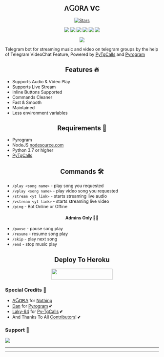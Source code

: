 <h2 align="center">ΛႺՕ𝖱Λ 𝗩С</h2>
<p>

<p align="center">
    <a href="https://github.com/MR-KANNADIGA/Agora-VC/stargazers"><img src="https://img.shields.io/github/stars/AnonymousR1025/AnonMusic?label=Stars&style=flat-square&logo=github&color=F10070" alt="Stars" /></a>
</p>
<p align="center">
    <a href="https://github.com/AnonymousR1025/AnonMusic"> <img src="https://img.shields.io/github/repo-size/AnonymousR1025/AnonMusic?color=orange&logo=github&logoColor=green&style=for-the-badge" /></a>
    <a href="https://github.com/AnonymousR1025/AnonMusic/commits/AnonymousR1025"> <img src="https://img.shields.io/github/last-commit/AnonymousR1025/AnonMusic?color=blue&logo=github&logoColor=green&style=for-the-badge" /></a>
    <a href="https://github.com/AnonymousR1025/AnonMusic/graphs/commit-activity" alt="Maintenance"> <img src="https://img.shields.io/badge/Maintained%3F-yes-red.svg?style=flat-square" /></a>
    <a href="https://github.com/AnonymousR1025/AnonMusic/issues"> <img src="https://img.shields.io/github/issues/AnonymousR1025/AnonMusic?color=blueviolet&logo=github&logoColor=green&style=for-the-badge" /></a>
    <a href="https://github.com/AnonymousR1025/AnonMusic/network/members"> <img src="https://img.shields.io/github/forks/AnonymousR1025/AnonMusic?color=red&logo=github&logoColor=green&style=for-the-badge" /></a>  
    <a href="https://pypi.org/project/Pyrogram/"> <img src="https://img.shields.io/pypi/v/pyrogram?color=yellow&label=pyrogram&logo=python&logoColor=green&style=for-the-badge" /></a>
</p>

<p align="center"><a href="https://t.me/Agora_Robots"><img src="https://te.legra.ph/file/743570cee67092f5d03b7.jpg"></a></p>

Telegram bot for streaming music and video on telegram groups by the help of Telegram VideoChat Feature, 
Powered by <a href="https://github.com/pytgcalls/pytgcalls">PyTgCalls</a>
and <a href="https://github.com/pyrogram/pyrogram">Pyrogram</a>
</p>

<h2 align="center"> Features 🔥 </h2> 
<ul>
    <li>Supports Audio & Video Play</li>
    <li>Supports Live Stream</li>
    <li>Inline Buttons Supported</li>
    <li>Commands Cleaner</li>
    <li>Fast & Smooth</li>
    <li>Maintained</li>
    <li>Less environment variables</li>
</ul>

<h2 align="center"> Requirements 📝 </h2>

- Pyrogram
- NodeJS [nodesource.com](https://nodesource.com/)
- Python 3.7 or higher
- [PyTgCalls](https://github.com/pytgcalls/pytgcalls)

<h2 align="center"> Commands 🛠 </h2>

- `/play <song name>` - play song you requested
- `/vplay <song name>` - play video song you requested
- `/stream <yt link>` - starts streaming live audio
- `/vstream <yt link>` - starts streaming live video
- `/ping` - Bot Online or Offine

<h4 align="center"> Admins Only 👷‍♂️ </h4>

- `/pause` - pause song play
- `/resume` - resume song play
- `/skip` - play next song
- `/end` - stop music play

<h2 align="center"> Deploy To Heroku </h2>
<p align="center"><a href="https://dashboard.heroku.com/new?template=https://github.com/MR-KANNADIGA/Agora-VC"> <img src="https://img.shields.io/badge/Deploy%20To%20Heroku-black?style=for-the-badge&logo=heroku" width="200" height="35.45"/></a></p>

### Special Credits 💖
- [ΛႺՕᎡΛ](https://github.com/MR-KANNADIGA) for [Nothing](https://github.com/AnonymousR1025/AnonMusic)
- [Dan](https://github.com/delivrance) for [Pyrogram](https://github.com/pyrogram/pyrogram) 💕
- [Laky-64](https://github.com/Laky-64) for [Py-TgCalls](https://github.com/pytgcalls/pytgcalls) 💕
- And Thanks To All [Contributors](https://github.com/AnonymousR1025/AnonMusic/graphs/contributors)! 💕

### Support 🎑
<a href="https://telegram.me/agora_robots"><img src="https://img.shields.io/badge/-agora_Robots-blue.svg?style=for-the-badge&logo=Telegram"></a>

------------------------------------------------
-------------------------------------------------
